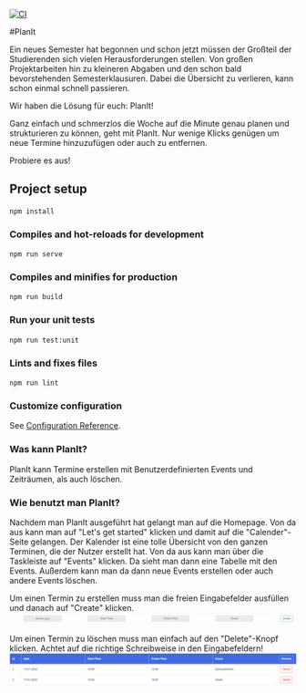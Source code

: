 [![CI](https://github.com/Eyad-Wahdan/PlanIt-Frontend/actions/workflows/ci.yml/badge.svg)](https://github.com/Eyad-Wahdan/PlanIt-Frontend/actions/workflows/ci.yml)

#PlanIt

Ein neues Semester hat begonnen und schon jetzt müssen der Großteil der Studierenden sich vielen Herausforderungen
stellen. Von großen Projektarbeiten hin zu kleineren Abgaben und den schon bald bevorstehenden Semesterklausuren.
Dabei die Übersicht zu verlieren, kann schon einmal schnell passieren.

Wir haben die Lösung für euch: PlanIt!

Ganz einfach und schmerzlos die Woche auf die Minute genau planen und strukturieren zu können, geht mit PlanIt.
Nur wenige Klicks genügen um neue Termine hinzuzufügen oder auch zu entfernen.

Probiere es aus!

## Project setup
```
npm install
```

### Compiles and hot-reloads for development
```
npm run serve
```

### Compiles and minifies for production
```
npm run build
```

### Run your unit tests
```
npm run test:unit
```

### Lints and fixes files
```
npm run lint
```

### Customize configuration
See [Configuration Reference](https://cli.vuejs.org/config/).

### Was kann PlanIt?

PlanIt kann Termine erstellen mit Benutzerdefinierten Events und Zeiträumen, als auch löschen.

### Wie benutzt man PlanIt?
Nachdem man PlanIt ausgeführt hat gelangt man auf die Homepage. Von da aus kann man auf "Let's get started" klicken und 
damit auf die "Calender"-Seite gelangen. Der Kalender ist eine tolle Übersicht von den ganzen Terminen, die der Nutzer 
erstellt hat. Von da aus kann man über die Taskleiste auf "Events" klicken. Da sieht man dann eine Tabelle mit den Events.
Außerdem kann man da dann neue Events erstellen oder auch andere Events löschen.

Um einen Termin zu erstellen muss man die freien Eingabefelder ausfüllen und danach auf "Create" klicken.
![](src/assets/Create.png)

Um einen Termin zu löschen muss man einfach auf den "Delete"-Knopf klicken. Achtet auf die richtige Schreibweise in den Eingabefeldern!
![](src/assets/Delete.png)

